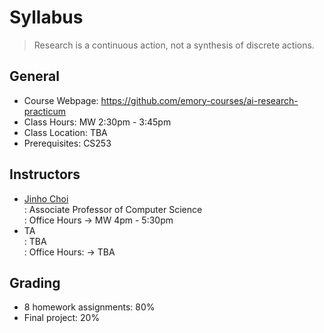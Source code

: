 # Syllabus

> Research is a continuous action, not a synthesis of discrete actions.

## General

* Course Webpage: https://github.com/emory-courses/ai-research-practicum
* Class Hours: MW 2:30pm - 3:45pm
* Class Location: TBA
* Prerequisites: CS253

## Instructors

* [Jinho Choi](http://cs.emory.edu/~choi) <br>
  : Associate Professor of Computer Science <br>
  : Office Hours &rarr; MW 4pm - 5:30pm
* TA <br>
  : TBA <br>
  : Office Hours: &rarr; TBA

## Grading

* 8 homework assignments: 80%
* Final project: 20%